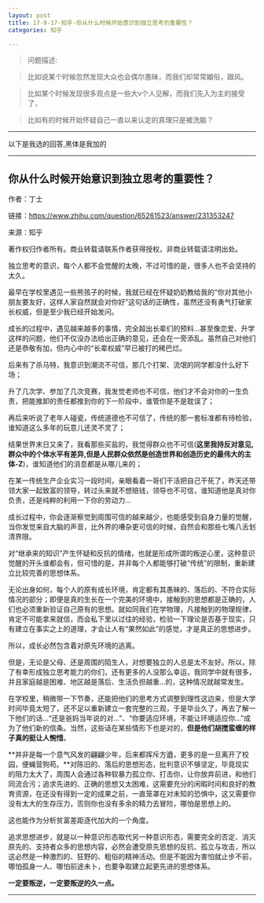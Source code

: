 ```yaml
---
layout: post
title: 17-9-17-知乎-你从什么时候开始意识到独立思考的重要性？
categories: 知乎

---
```


>问题描述:

>比如说某个时候忽然发现大众也会偶尔愚昧，而我们却常常媚俗，跟风。

>比如某个时候发现很多观点是一些大v个人见解，而我们先入为主的接受了，

>比如有的时候开始怀疑自己一直以来认定的真理只是被洗脑？

---

以下是我选的回答,黑体是我加的

---

## 你从什么时候开始意识到独立思考的重要性？

作者：丁士

链接：https://www.zhihu.com/question/65261523/answer/231353247

来源：知乎

著作权归作者所有。商业转载请联系作者获得授权，非商业转载请注明出处。

独立思考的意识，每个人都不会觉醒的太晚，不过可惜的是，很多人也不会坚持的太久。

最早在学校里遇见一些熊孩子的时候，我就已经在怀疑奶奶教给我的“你对其他小朋友要友好，这样人家自然就会对你好”这句话的正确性，虽然还没有勇气打破家长权威，但是至少我已经开始发问。

成长的过程中，遇见越来越多的事情，完全超出长辈们的预料...甚至像恋爱、升学这样的问题，他们不仅没办法给出正确的意见，还会在一旁添乱。虽然自己对他们还是恭敬有加，但内心中的“长辈权威”早已被打的稀巴烂。

后来有了杀马特，我意识到潮流不可信，那几个打架、流氓的同学都没什么好下场； 

升了几次学、参加了几次竞赛，我发觉老师也不可信，他们才不会对你的一生负责，把能推卸的责任都推到你的下一阶段中，谁管你是不是耽误了；      

再后来听说了老年人碰瓷，传统道德也不可信了，传统的那一套标准都有待检验，谁知道这么多年的玩意儿还灵不灵了；      

结果世界末日又来了，我看那些买盐的，我觉得群众也不可信(**这里我持反对意见,群众中的个体水平有差异,但是人民群众依然是创造世界和创造历史的最伟大的主体-Z**)，谁知道他们的消息都是从哪儿来的；      

在某一传统生产企业实习一段时间，亲眼看着一哥们干活把自己干死了，昨天还带领大家一起致富的领导，转过头来就不想赔钱，领导也不可信，谁知道他是真对你负责，还是纯粹的利用一下你的劳动力...      

成长过程中，你会逐渐察觉到周围可信的越来越少，也能感受到自身力量的觉醒，当你发觉来自大脑的声音，比外界的嘈杂更可信的时候，自然会和那些七嘴八舌划清界限。   

对“继承来的知识”产生怀疑和反抗的情绪，也就是形成所谓的叛逆心里，这种意识觉醒的开头谁都会有，但可惜的是，并非每个人都能够打破“传统”的限制，重新建立比较完善的思想体系。      

无论出身如何，每个人的原有成长环境，肯定都有其愚昧的、落后的、不符合实际情况的部分；即便是真的生长在一个完美的环境中，接触到的思想都是正确的，人们也必须重新验证自己原有的思想。就如同我们在学物理，凡接触到的物理规律，肯定不可能拿来就信，而会私下里以过往的经验，检验一下理论是否基于现实，只有建立在事实之上的道理，才会让人有“果然如此”的感觉，才是真正的思想进步。      

所以，成长必然包含着对原先环境的逃离。      

但是，无论是父母、还是周围的陌生人，对想要独立的人总是太不友好。所以，除了有幸形成独立思考能力的你们，还有更多的人没那么幸运，我同学中就有很多，并且家庭越是困难、地区越是落后、生活负担越重...的，这种情况就越常发生。      

在学校里，稍微带一下节奏，还能把他们的思考方式调整到理性这边来，但是大学时间毕竟太短了，还不足以重新建立一套完整的三观，于是毕业久了，再去了解一下他们的话...“还是爸妈当年说的对...”、“你要适应环境，不能让环境适应你...”成为了他们新的信条。当然，这些话在某些情形下也是对的，**但是他们胡搅蛮缠的样子真的挺让人惋惜**。       

**并非是每一个意气风发的翩翩少年，后来都挥斥方遒，更多的是一旦离开了校园，便蝇营狗苟。**对陈旧的、落后的思想形态，批判意识不够坚定，毕竟现实的阻力太大了，周围人会通过各种软暴力孤立你、打击你，让你放弃前进，和他们同流合污；追求先进的、正确的思想又太困难，这需要充分的闲暇时间和良好的教育资源，在还没有得到一定的成果之前，一直笼罩在对未知的恐惧中，这又需要你没有太大的生存压力，否则你也没有多余的精力去冒险，哪怕是思想上的。      

这也能作为分析贫富差距逐代加大的一个角度。      

追求思想进步，就是以一种意识形态取代另一种意识形态，需要完全的否定、消灭原先的、支持者众多的思想内容，必然会遭受原先思想的反抗、孤立与攻击，所以这必然是一种激烈的、狂野的、粗俗的精神活动。但是不能因为害怕就止步不前，哪怕孤身一人、哪怕前途未卜，也要争取建立起更先进的思想体系。      

**一定要叛逆，一定要叛逆的久一点。**


---

<body>

<!-- UY BEGIN -->
<div id="uyan_frame"></div>
<script type="text/javascript" src="http://v2.uyan.cc/code/uyan.js?uid=2144771"></script>
<!-- UY END -->

</body>


